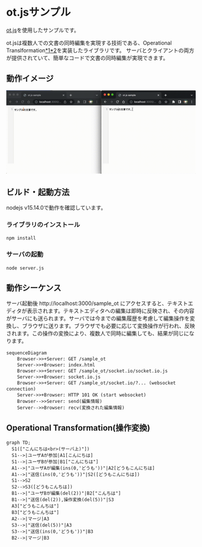 # ot.jsサンプル

[ot.js](https://github.com/Operational-Transformation/ot.js)を使用したサンプルです。

ot.jsは複数人での文書の同時編集を実現する技術である、Operational Translformation[*1](https://www.lri.fr/~mbl/ENS/CSCW/2017/papers/Ellis-SIGMOD89.pdf)[*2](https://dl.acm.org/doi/pdf/10.1145/289444.289469)を実装したライブラリです。
サーバとクライアントの両方が提供されていて、簡単なコードで文書の同時編集が実現できます。


## 動作イメージ

![イメージ](sample.gif)


## ビルド・起動方法

nodejs v15.14.0で動作を確認しています。

### ライブラリのインストール
```
npm install
```
### サーバの起動
```
node server.js
```


## 動作シーケンス

サーバ起動後 http://localhost:3000/sample_ot にアクセスすると、テキストエディタが表示されます。テキストエディタへの編集は即時に反映され、その内容がサーバにも送られます。サーバでは今までの編集履歴を考慮して編集操作を変換し、ブラウザに送ります。ブラウザでも必要に応じて変換操作が行われ、反映されます。この操作の変換により、複数人で同時に編集しても、結果が同じになります。

```mermaid
sequenceDiagram
    Browser->>+Server: GET /sample_ot
    Server->>+Browser: index.html
    Browser->>+Server: GET /sample_ot/socket.io/socket.io.js
    Server->>+Browser: socket.io.js
    Browser->>+Server: GET /sample_ot/socket.io/?... (websocket connection)
    Server->>+Browser: HTTP 101 OK (start websocket)
    Browser-->>Server: send(編集情報)
    Server-->>Browser: recv(変換された編集情報)
```

## Operational Transformation(操作変換)

```mermaid
graph TD;
  S1(["こんにちは<br>(サーバ上)"])
  S1-->|ユーザAが参加|A1[こんにちは]
  S1-->|ユーザBが参加|B1["こんにちは"]
  A1-->|"ユーザAが編集(ins(0,'どうも'))"|A2[どうもこんにちは]
  A1-->|"送信(ins(0,'どうも'))"|S2([どうもこんにちは])
  S1-->S2
  S2-->S3([どうもこんちは])
  B1-->|"ユーザBが編集(del(2))"|B2["こんちは"]
  B1-->|"送信(del(2)),操作変換(del(5))"|S3
  A3["どうもこんちは"]
  B3["どうもこんちは"]
  A2-->|マージ|A3
  S3-->|"送信(del(5))"|A3
  S3-->|"送信(ins(0,'どうも'))"|B3
  B2-->|マージ|B3
```

